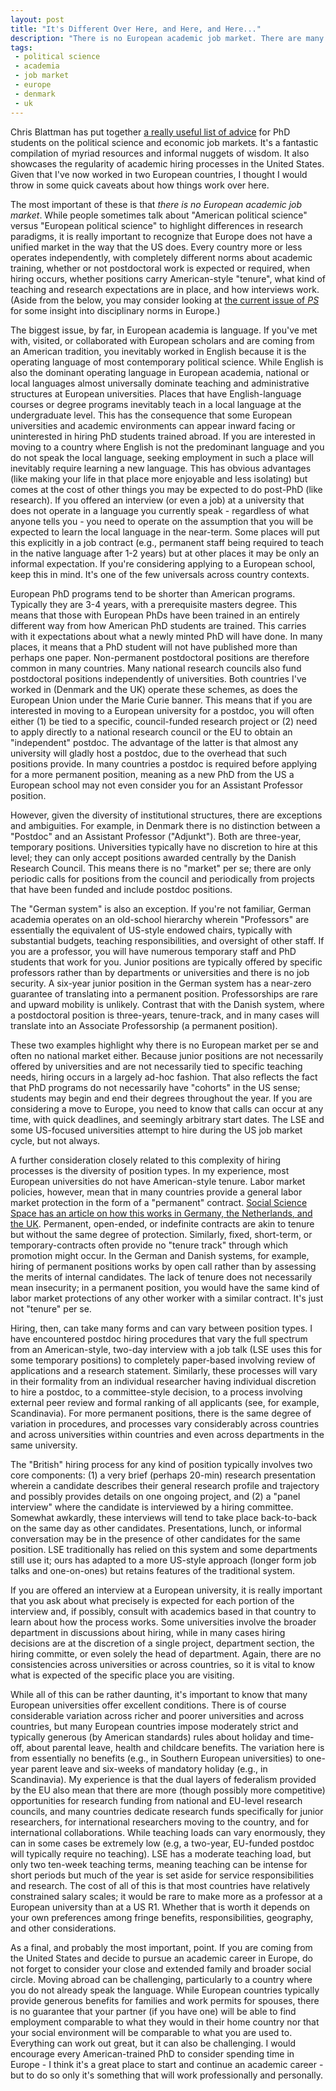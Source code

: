 ```yaml
---
layout: post
title: "It's Different Over Here, and Here, and Here..."
description: "There is no European academic job market. There are many. Prepare accordingly."
tags:
 - political science
 - academia
 - job market
 - europe
 - denmark
 - uk
---
```


Chris Blattman has put together [a really useful list of advice](http://chrisblattman.com/job-market/) for PhD students on the political science and economic job markets. It's a fantastic compilation of myriad resources and informal nuggets of wisdom. It also showcases the regularity of academic hiring processes in the United States. Given that I've now worked in two European countries, I thought I would throw in some quick caveats about how things work over here.

The most important of these is that *there is no European academic job market*. While people sometimes talk about "American political science" versus "European political science" to highlight differences in research paradigms, it is really important to recognize that Europe does not have a unified market in the way that the US does. Every country more or less operates independently, with completely different norms about academic training, whether or not postdoctoral work is expected or required, when hiring occurs, whether positions carry American-style "tenure", what kind of teaching and research expectations are in place, and how interviews work. (Aside from the below, you may consider looking at [the current issue of *PS*](https://www.cambridge.org/core/journals/ps-political-science-and-politics/article/introduction/ABFB4C5F5C99DA3DFFA1837D04EB379F/core-reader) for some insight into disciplinary norms in Europe.)

The biggest issue, by far, in European academia is language. If you've met with, visited, or collaborated with European scholars and are coming from an American tradition, you inevitably worked in English because it is the operating language of most contemporary political science. While English is also the dominant operating language in European academia, national or local languages almost universally dominate teaching and administrative structures at European universities. Places that have English-language courses or degree programs inevitably teach in a local language at the undergraduate level. This has the consequence that some European universities and academic environments can appear inward facing or uninterested in hiring PhD students trained abroad. If you are interested in moving to a country where English is not the predominant language and you do not speak the local language, seeking employment in such a place will inevitably require learning a new language. This has obvious advantages (like making your life in that place more enjoyable and less isolating) but comes at the cost of other things you may be expected to do post-PhD (like research). If you offered an interview (or even a job) at a university that does not operate in a language you currently speak - regardless of what anyone tells you - you need to operate on the assumption that you will be expected to learn the local language in the near-term. Some places will put this explicitly in a job contract (e.g., permanent staff being required to teach in the native language after 1-2 years) but at other places it may be only an informal expectation. If you're considering applying to a European school, keep this in mind. It's one of the few universals across country contexts.

European PhD programs tend to be shorter than American programs. Typically they are 3-4 years, with a prerequisite masters degree. This means that those with European PhDs have been trained in an entirely different way from how American PhD students are trained. This carries with it expectations about what a newly minted PhD will have done. In many places, it means that a PhD student will not have published more than perhaps one paper. Non-permanent postdoctoral positions are therefore common in many countries. Many national research councils also fund postdoctoral positions independently of universities. Both countries I've worked in (Denmark and the UK) operate these schemes, as does the European Union under the Marie Curie banner. This means that if you are interested in moving to a European university for a postdoc, you will often either (1) be tied to a specific, council-funded research project or (2) need to apply directly to a national research council or the EU to obtain an "independent" postdoc. The advantage of the latter is that almost any university will gladly host a postdoc, due to the overhead that such positions provide. In many countries a postdoc is required before applying for a more permanent position, meaning as a new PhD from the US a European school may not even consider you for an Assistant Professor position.

However, given the diversity of institutional structures, there are exceptions and ambiguities. For example, in Denmark there is no distinction between a "Postdoc" and an Assistant Professor ("Adjunkt"). Both are three-year, temporary positions. Universities typically have no discretion to hire at this level; they can only accept positions awarded centrally by the Danish Research Council. This means there is no "market" per se; there are only periodic calls for positions from the council and periodically from projects that have been funded and include postdoc positions.

The "German system" is also an exception. If you're not familiar, German academia operates on an old-school hierarchy wherein "Professors" are essentially the equivalent of US-style endowed chairs, typically with substantial budgets, teaching responsibilities, and oversight of other staff. If you are a professor, you will have numerous temporary staff and PhD students that work for you. Junior positions are typically offered by specific professors rather than by departments or universities and there is no job security. A six-year junior position in the German system has a near-zero guarantee of translating into a permanent position. Professorships are rare and upward mobility is unlikely. Contrast that with the Danish system, where a postdoctoral position is three-years, tenure-track, and in many cases will translate into an Associate Professorship (a permanent position).

These two examples highlight why there is no European market per se and often no national market either. Because junior positions are not necessarily offered by universities and are not necessarily tied to specific teaching needs, hiring occurs in a largely ad-hoc fashion. That also reflects the fact that PhD programs do not necessarily have "cohorts" in the US sense; students may begin and end their degrees throughout the year. If you are considering a move to Europe, you need to know that calls can occur at any time, with quick deadlines, and seemingly arbitrary start dates. The LSE and some US-focused universities attempt to hire during the US job market cycle, but not always.

A further consideration closely related to this complexity of hiring processes is the diversity of position types. In my experience, most European universities do not have American-style tenure. Labor market policies, however, mean that in many countries provide a general labor market protection in the form of a "permanent" contract. [Social Science Space has an article on how this works in Germany, the Netherlands, and the UK](http://www.socialsciencespace.com/2015/07/so-how-does-tenure-work-in-europe/). Permanent, open-ended, or indefinite contracts are akin to tenure but without the same degree of protection. Similarly, fixed, short-term, or temporary-contracts often provide no "tenure track" through which promotion might occur. In the German and Danish systems, for example, hiring of permanent positions works by open call rather than by assessing the merits of internal candidates. The lack of tenure does not necessarily mean insecurity; in a permanent position, you would have the same kind of labor market protections of any other worker with a similar contract. It's just not "tenure" per se.

Hiring, then, can take many forms and can vary between position types. I have encountered postdoc hiring procedures that vary the full spectrum from an American-style, two-day interview with a job talk (LSE uses this for some temporary positions) to completely paper-based involving review of applications and a research statement. Similarly, these processes will vary in their formality from an individual researcher having individual discretion to hire a postdoc, to a committee-style decision, to a process involving external peer review and formal ranking of all applicants (see, for example, Scandinavia). For more permanent positions, there is the same degree of variation in procedures, and processes vary considerably across countries and across universities within countries and even across departments in the same university.

The "British" hiring process for any kind of position typically involves two core components: (1) a very brief (perhaps 20-min) research presentation wherein a candidate describes their general research profile and trajectory and possibly provides details on one ongoing project, and (2) a "panel interview" where the candidate is interviewed by a hiring committee. Somewhat awkardly, these interviews will tend to take place back-to-back on the same day as other candidates. Presentations, lunch, or informal conversation may be in the presence of other candidates for the same position. LSE traditionally has relied on this system and some departments still use it; ours has adapted to a more US-style approach (longer form job talks and one-on-ones) but retains features of the traditional system.

If you are offered an interview at a European university, it is really important that you ask about what precisely is expected for each portion of the interview and, if possibly, consult with academics based in that country to learn about how the process works. Some universities involve the broader department in discussions about hiring, while in many cases hiring decisions are at the discretion of a single project, department section, the hiring committe, or even solely the head of department. Again, there are no consistencies across universities or across countries, so it is vital to know what is expected of the specific place you are visiting.

While all of this can be rather daunting, it's important to know that many European universities offer excellent conditions. There is of course considerable variation across richer and poorer universities and across countries, but many European countries impose moderately strict and typically generous (by American standards) rules about holiday and time-off, about parental leave, health and childcare benefits. The variation here is from essentially no benefits (e.g., in Southern European universities) to one-year parent leave and six-weeks of mandatory holiday (e.g., in Scandinavia). My experience is that the dual layers of federalism provided by the EU also mean that there are more (though possibly more competitive) opportunities for research funding from national and EU-level research councils, and many countries dedicate research funds specifically for junior researchers, for international researchers moving to the country, and for international collaborations. While teaching loads can vary enormously, they can in some cases be extremely low (e.g, a two-year, EU-funded postdoc will typically require no teaching). LSE has a moderate teaching load, but only two ten-week teaching terms, meaning teaching can be intense for short periods but much of the year is set aside for service responsibilities and research. The cost of all of this is that most countries have relatively constrained salary scales; it would be rare to make more as a professor at a European university than at a US R1. Whether that is worth it depends on your own preferences among fringe benefits, responsibilities, geography, and other considerations.

As a final, and probably the most important, point. If you are coming from the United States and decide to pursue an academic career in Europe, do not forget to consider your close and extended family and broader social circle. Moving abroad can be challenging, particularly to a country where you do not already speak the language. While European countries typically provide generous benefits for families and work permits for spouses, there is no guarantee that your partner (if you have one) will be able to find employment comparable to what they would in their home country nor that your social environment will be comparable to what you are used to. Everything can work out great, but it can also be challenging. I would encourage every American-trained PhD to consider spending time in Europe - I think it's a great place to start and continue an academic career - but to do so only it's something that will work professionally and personally.
